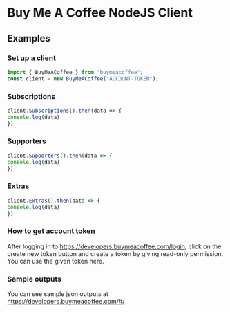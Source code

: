 # Buy Me A Coffee NodeJS Client

## Examples

### Set up a client
```javascript
import { BuyMeACoffee } from "buymeacoffee";
const client = new BuyMeACoffee("ACCOUNT-TOKEN");
```

### Subscriptions
```javascript
client.Subscriptions().then(data => {
console.log(data)
})
```

### Supporters
```javascript
client.Supporters().then(data => {
console.log(data)
})
```

### Extras
```javascript
client.Extras().then(data => {
console.log(data)
})
```

### How to get account token
After logging in to https://developers.buymeacoffee.com/login, click on the create new token button and create a token by giving read-only permission. You can use the given token here.

### Sample outputs
You can see sample json outputs at https://developers.buymeacoffee.com/#/




